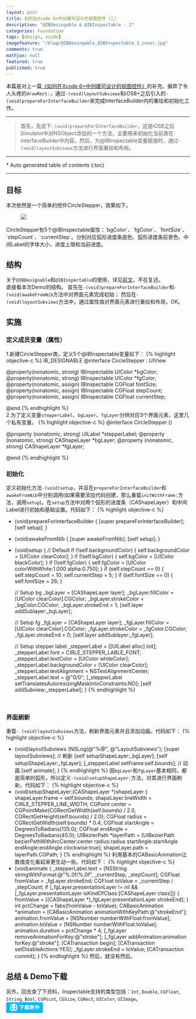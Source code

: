 ```yaml
---
layout: post
title: 如何在Xcode 6+中创建可设计的视图控件（二）
description: "@IBDesingable & @IBInspectable - 2"
categories: Foundation
tags: [design, xcode]
imagefeature: "/blog/@IBDesingable_@IBInspectable_2_cover.jpg"
comments: true
mathjax: null
featured: true
published: true
---
```



本篇是对上一篇[《如何在Xcode 6+中创建可设计的视图控件》](http://pimacun.github.io/foundation/@IBDesingable-@IBInspectable/)的补充。摒弃了令人头疼的`drawRect:`，通过`-(void)layoutSubviews`和iOS8+之后引入的`-(void)prepareForInterfaceBuilder`来完成InterfaceBuilder内的重绘和初始化工作。

---
>首先，先说下`-(void)prepareForInterfaceBuilder`，这是iOS8之后Simulator中对NSObject添加的一个方法，主要用来初始化当前类在InterfaceBuilder中内容。然后，为@IBInspectable变量赋值时，通过`-(void)layoutSubviews`方法进行界面重绘和布局。

---
<section>
<div id="drawer" markdown="1">
*  Auto generated table of contents
{:toc}
</div>
</section>

---

## 目标

本次依然是一个简单的控件CircleStepper，效果如下。<br/>
<figure>
    <a href="{{ site.url }}/images/blog/@IBDesingable_@IBInspectable-2-all.gif"><img src="{{ site.url }}/images/blog/@IBDesingable_@IBInspectable-2-all.gif"></a>
</figure>
CircleStepper有5个@IBInspectable属性：`bgColor`、`fgColor`、`fontSize`、`stepCount`、`currentStep`。分别对应弧形进度条底色、弧形进度条前景色、中间Label的字体大小、进度上限和当前进度。

## 结构

关于`@IBDesignable`和`@IBInspectable`的使用，详见[前文](http://pimacun.github.io/foundation/@IBDesingable-@IBInspectable/)，不在复述。<br/>
直接看本次Demo的结构。
首先在`-(void)prepareForInterfaceBuilder`和`-(void)awakeFromNib`方法中对界面元素完成初始；
然后在`-(void)layoutSubviews`方法中，通过属性值对界面元素进行重绘和布局，OK。

## 实施

### 定义成员变量（属性）

1.新建CircleStepper类，定义5个@IBInspectable变量如下：
{% highlight objective-c %}
IB_DESIGNABLE
@interface CircleStepper : UIView

@property(nonatomic, strong) IBInspectable UIColor *bgColor;
@property(nonatomic, strong) IBInspectable UIColor *fgColor;
@property(nonatomic, assign) IBInspectable CGFloat fontSize;
@property(nonatomic, assign) IBInspectable CGFloat stepCount;
@property(nonatomic, assign) IBInspectable CGFloat currentStep;

@end
{% endhighlight %}
<br/>
2.为了定义变量`stepperLabel`、`bgLayer`、`fgLayer`分辨对应3个界面元素，这里几个私有变量。
{% highlight objective-c %}
@interface CircleStepper ()

@property (nonatomic, strong) UILabel *stepperLabel;
@property (nonatomic, strong) CAShapeLayer *bgLayer;
@property (nonatomic, strong) CAShapeLayer *fgLayer;

@end
{% endhighlight %}

### 初始化

 定义初始化方法`-(void)setup`，并且在`prepareForInterfaceBuilder`和`awakeFromNib`中分别调用(如果需要添加代码创建，那么重载`initWithFrame:`方法，调用`setup`)。在`setup`方法中对两个弧形的进度条（CAShapeLayer）和中间Label进行初始和基础设置。代码如下：
{% highlight objective-c %}
- (void)prepareForInterfaceBuilder {
    [super prepareForInterfaceBuilder];
    [self setup];
}

- (void)awakeFromNib {
    [super awakeFromNib];
    [self setup];
}
- (void)setup {
    // Default
    if (!self.backgroundColor) {
        self.backgroundColor = [UIColor clearColor];
    }
    if (!self.bgColor) {
        self.bgColor = [UIColor blackColor];
    }
    if (!self.fgColor) {
        self.fgColor = [UIColor colorWithWhite:1.000 alpha:0.750];
    }
    if (self.stepCount == 0) {
        self.stepCount = 10;
        self.currentStep = 5;
    }
    if (self.fontSize == 0) {
        self.fontSize = 26;
    }
    
    // Setup bg
    _bgLayer = [CAShapeLayer layer];
    _bgLayer.fillColor = [UIColor clearColor].CGColor;
    _bgLayer.strokeColor = _bgColor.CGColor;
    _bgLayer.strokeEnd = 1;
    [self.layer addSublayer:_bgLayer];

    // Setup fg
    _fgLayer = [CAShapeLayer layer];
    _fgLayer.fillColor = [UIColor clearColor].CGColor;
    _fgLayer.strokeColor = _fgColor.CGColor;
    _fgLayer.strokeEnd = 0;
    [self.layer addSublayer:_fgLayer];
    
    
    // Setup stepper label
    _stepperLabel = [[UILabel alloc] init];
    _stepperLabel.font = CIRLE_STEPPER_LABLE_FONT;
    _stepperLabel.textColor = [UIColor whiteColor];
    _stepperLabel.backgroundColor = [UIColor clearColor];
    _stepperLabel.textAlignment = NSTextAlignmentCenter;
    _stepperLabel.text = @"0/0";
    [_stepperLabel setTranslatesAutoresizingMaskIntoConstraints:NO];
    [self addSubview:_stepperLabel];
}
{% endhighlight %}
<br/>

### 界面刷新

重载`- (void)layoutSubviews`方法，刷新界面元素并且添加动画。代码如下：
{% highlight objective-c %}
- (void)layoutSubviews {NSLog(@"%@", @"LayoutSubviews");
    [super layoutSubviews];
    // 刷新
    [self setupShapeLayer:_bgLayer];
    [self setupShapeLayer:_fgLayer];
    [_stepperLabel setFrame:self.bounds];
    // 动画
    [self animate];
}
{% endhighlight %}
因`bgLayer`和`fgLayer`基本相同，都是简单的弧形，所以定义`-(void)setupShapeLayer:`方法，对其进行界面刷新。代码如下：
{% highlight objective-c %}
- (void)setupShapeLayer:(CAShapeLayer *)shapeLayer {
    shapeLayer.frame = self.bounds;
    shapeLayer.lineWidth = CIRLE_STEPPER_LINE_WIDTH;
    CGPoint center = CGPointMake(CGRectGetWidth(self.bounds) / 2.0, CGRectGetHeight(self.bounds) / 2.0);
    CGFloat radius = CGRectGetWidth(self.bounds) * 0.4;
    CGFloat startAngle = DegreesToRadians(135.0);
    CGFloat endAngle = DegreesToRadians(45.0);
    UIBezierPath *layerPath = [UIBezierPath bezierPathWithArcCenter:center radius:radius startAngle:startAngle endAngle:endAngle clockwise:true];
    shapeLayer.path = layerPath.CGPath;
}
{% endhighlight %}
利用基本的CABasicAnimation让数值变化看起来更生动一些。代码如下：
{% highlight objective-c %}
- (void)animate {
    _stepperLabel.text = [NSString stringWithFormat:@"%.0f/%.0f", _currentStep, _stepCount];
    CGFloat fromValue = _fgLayer.strokeEnd;
    CGFloat toValue = _currentStep / _stepCount;
    if (_fgLayer.presentationLayer != nil && [_fgLayer.presentationLayer isKindOfClass:[CAShapeLayer class]]) {
        fromValue = [(CAShapeLayer *)_fgLayer.presentationLayer strokeEnd];
    }
    int pctChange = fabs(fromValue - toValue);
    CABasicAnimation *animation = [CABasicAnimation animationWithKeyPath:@"strokeEnd"];
    animation.fromValue = [NSNumber numberWithFloat:fromValue];
    animation.toValue = [NSNumber numberWithFloat:toValue];
    animation.duration = pctChange * 4;
    [_fgLayer removeAnimationForKey:@"stroke"];
    [_fgLayer addAnimation:animation forKey:@"stroke"];
    [CATransaction begin];
    [CATransaction setDisableActions:YES];
    _fgLayer.strokeEnd = toValue;
    [CATransaction commit];
}
{% endhighlight %}
然后，就没有然后。

## 总结 & Demo下载

另外，回去查了下资料，Inspectable支持的类型包括：`Int`, `Double`, `CGFloat`, `String`, `Bool`, `CGPoint`, `CGSize`, `CGRect`, `UIColor`, `UIImage`。<br/>
<a href="http://pan.baidu.com/s/1hqIlBTy" target="_blank">![](/images/download.png)</a><br/>